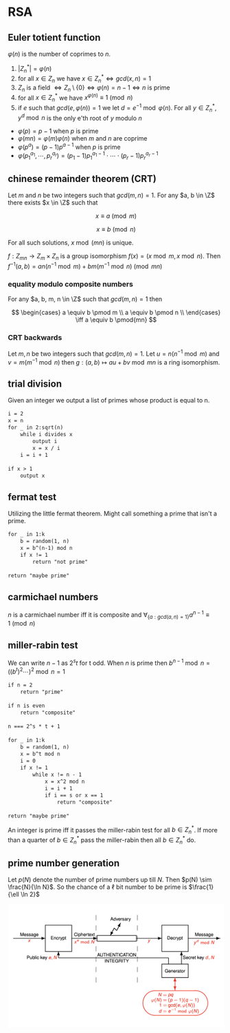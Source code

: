 # RSA

## Euler totient function

$\varphi(n)$ is the number of coprimes to $n$.

1. $|Z^*_n| = \varphi(n)$
2. for all $x \in Z_n$ we have $x \in Z_n^* \iff gcd(x, n) = 1$
3. $Z_n$ is a field $\iff Z_n \setminus \{0\} \iff \varphi(n) = n - 1 \iff n$ is prime
4. for all $x \in Z_n^*$ we have $x^{\varphi(n)} \equiv 1 \pmod n$
5. if $e$ such that $gcd(e, \varphi(n)) = 1$ we let $d = e^{-1} \bmod \varphi(n)$. For all $y \in Z_n^*$, $y^d \bmod n$ is the only e'th root of $y$ modulo $n$

- $\varphi(p) = p - 1$ when $p$ is prime
- $\varphi(mn) = \varphi(m)\varphi(n)$ when $m$ and $n$ are coprime
- $\varphi(p^a) = (p - 1)p^{a-1}$ when $p$ is prime
- $\varphi(p_1^{a_1}, \cdots, p_r^{a_r}) = (p_1 - 1)p_1^{a_1-1} \cdot \cdots \cdot (p_r - 1)p_r^{a_r-1}$

## chinese remainder theorem (CRT)

Let $m$ and $n$ be two integers such that $gcd(m, n) = 1$. For any $a, b \in \Z$ there exists $x \in \Z$ such that

$$
x \equiv a \pmod m
$$

$$
x \equiv b \pmod n
$$

For all such solutions, $x \bmod (mn)$ is unique.

$f: Z_{mn} \to Z_m \times Z_n$ is a group isomorphism $f(x) = (x \bmod m, x \bmod n)$. Then $f^{-1}(a, b) = an(n^{-1} \bmod m) + bm(m^{-1} \bmod n) \pmod{mn}$

### equality modulo composite numbers

For any $a, b, m, n \in \Z$ such that $gcd(m, n) = 1$ then

$$
\begin{cases}
	a \equiv b \pmod m \\
	a \equiv b \pmod n \\
\end{cases} \iff a \equiv b \pmod{mn}
$$

### CRT backwards

Let $m, n$ be two integers such that $gcd(m, n) = 1$. Let $u = n(n^{-1} \bmod m)$ and $v = m(m^{-1} \bmod n)$ then $g: (a, b) \mapsto au + bv \bmod{mn}$ is a ring isomorphism.

## trial division

Given an integer we output a list of primes whose product is equal to n.

```
i = 2
x = n
for _ in 2:sqrt(n)
	while i divides x
		output i
		x = x / i
	i = i + 1

if x > 1
	output x
```

## fermat test

Utilizing the little fermat theorem. Might call something a prime that isn't a prime.

```
for _ in 1:k
	b = random(1, n)
	x = b^(n-1) mod n
	if x != 1
		return "not prime"

return "maybe prime"
```

## carmichael numbers

$n$ is a carmichael number iff it is composite and $\forall_{\{a : gcd(a, n) = 1\}} a^{n-1} \equiv 1 \pmod n$

## miller-rabin test

We can write $n - 1$ as $2^st$ for t odd. When $n$ is prime then $b^{n-1} \bmod n = ((b^t)^2\cdots)^2 \bmod n = 1$

```
if n = 2
	return "prime"

if n is even
	return "composite"

n === 2^s * t + 1

for _ in 1:k
	b = random(1, n)
	x = b^t mod n
	i = 0
	if x != 1
		while x != n - 1
			x = x^2 mod n
			i = i + 1
			if i == s or x == 1
				return "composite"

return "maybe prime"
```

An integer is prime iff it passes the miller-rabin test for all $b \in Z_n^*$. If more than a quarter of $b \in Z_n^*$ pass the miller-rabin then all $b \in Z_n^*$ do.

## prime number generation

Let $p(N)$ denote the number of prime numbers up till $N$. Then $p(N) \sim \frac{N}{\ln N}$. So the chance of a $\ell$ bit number to be prime is $\frac{1}{\ell \ln 2}$

![RSA cryptosystem](assets/rsa.png)

